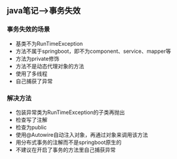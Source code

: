 ## java笔记-->事务失效

### 事务失效的场景

- 基类不为RunTimeException
- 方法不属于springboot，即不为component、service、mapper等
- 方法为private修饰
- 方法不是动态代理对象的方法
- 使用了多线程
- 自己捕获了异常

### 解决方法

- 包装异常类为RunTimeException的子类再抛出
- 检查写了注解
- 检查为public
- 使用@Autowire自动注入对象，再通过对象来调用该方法
- 用分布式事务的注解而不是springboot原生的
- 不建议在开启了事务的方法里自己捕获异常